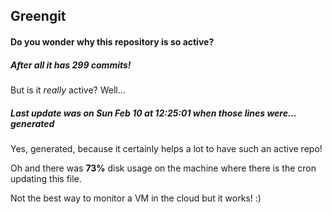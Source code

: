 ## Greengit

#### Do you wonder why this repository is so active?

##### After all it has 299 commits!

But is it *really* active? Well...

##### Last update was on Sun Feb 10 at 12:25:01 when those lines were... generated

Yes, generated, because it certainly helps a lot to have such an active repo!

Oh and there was **73%** disk usage on the machine
where there is the cron updating this file.

Not the best way to monitor a VM in the cloud but it works! :)
